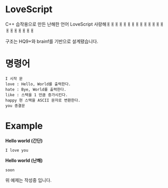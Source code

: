 # LoveScript
C++ 습작용으로 만든 난해한 언어 LoveScript 사랑해ㅐㅐㅐㅐㅐㅐㅐㅐㅐㅐㅐㅐㅐㅐㅐㅐㅐㅐㅐㅐㅐ

구조는 HQ9+와 brainf를 기반으로 설계됐습니다.

# 명령어
```
I 시작 문
love : Hello, World를 출력한다.
hate : Bye, World를 출력한다.
like : 스택을 1 만큼 증가시킨다.
happy 현 스택을 ASCII 문자로 변환한다.
you 종결문
```

# Example

**Hello world (간단)**

```I love you```

**Hello world (난해)**

```
soon
```

위 예제는 작성중 입니다.
